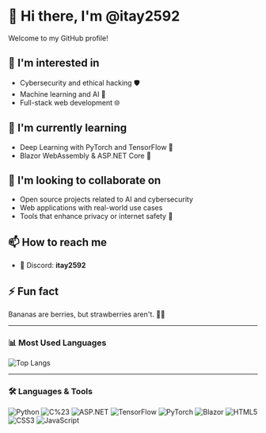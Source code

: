 # 👋 Hi there, I'm @itay2592

Welcome to my GitHub profile!

## 👀 I'm interested in
- Cybersecurity and ethical hacking 🛡️
- Machine learning and AI 🤖
- Full-stack web development 🌐

## 🌱 I'm currently learning
- Deep Learning with PyTorch and TensorFlow 🧠
- Blazor WebAssembly & ASP.NET Core 🚀

## 💞️ I'm looking to collaborate on
- Open source projects related to AI and cybersecurity
- Web applications with real-world use cases
- Tools that enhance privacy or internet safety 🔐

## 📫 How to reach me
- 💬 Discord: **itay2592**

## ⚡ Fun fact
Bananas are berries, but strawberries aren't. 🍌🍓



---

### 📊 Most Used Languages

![Top Langs](https://github-readme-stats.vercel.app/api/top-langs/?username=itay2592&theme=radical&hide_border=false&show_icons=true)

---

### 🛠️ Languages & Tools

![Python](https://img.shields.io/badge/Python-3776AB?style=for-the-badge&logo=python&logoColor=white)
![C%23](https://img.shields.io/badge/C%23-239120?style=for-the-badge&logo=csharp&logoColor=white)
![ASP.NET](https://img.shields.io/badge/ASP.NET-5C2D91?style=for-the-badge&logo=dotnet&logoColor=white)
![TensorFlow](https://img.shields.io/badge/TensorFlow-FF6F00?style=for-the-badge&logo=tensorflow&logoColor=white)
![PyTorch](https://img.shields.io/badge/PyTorch-EE4C2C?style=for-the-badge&logo=pytorch&logoColor=white)
![Blazor](https://img.shields.io/badge/Blazor-512BD4?style=for-the-badge&logo=blazor&logoColor=white)
![HTML5](https://img.shields.io/badge/HTML5-E34F26?style=for-the-badge&logo=html5&logoColor=white)
![CSS3](https://img.shields.io/badge/CSS3-1572B6?style=for-the-badge&logo=css3&logoColor=white)
![JavaScript](https://img.shields.io/badge/JavaScript-F7DF1E?style=for-the-badge&logo=javascript&logoColor=black)
